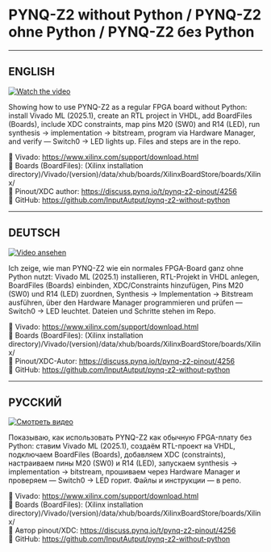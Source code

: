 # PYNQ-Z2 without Python / PYNQ-Z2 ohne Python / PYNQ-Z2 без Python

---

## ENGLISH

[![Watch the video](https://img.youtube.com/vi/gvxPntDv7NM/0.jpg)](https://youtu.be/gvxPntDv7NM)

Showing how to use PYNQ-Z2 as a regular FPGA board without Python: install Vivado ML (2025.1), create an RTL project in VHDL, add BoardFiles (Boards), include XDC constraints, map pins M20 (SW0) and R14 (LED), run synthesis → implementation → bitstream, program via Hardware Manager, and verify — Switch0 → LED lights up. Files and steps are in the repo.

🔽 Vivado: https://www.xilinx.com/support/download.html  
📂 Boards (BoardFiles): (Xilinx installation directory)/Vivado/(version)/data/xhub/boards/XilinxBoardStore/boards/Xilinx/  
🔗 Pinout/XDC author: https://discuss.pynq.io/t/pynq-z2-pinout/4256  
🔗 GitHub: https://github.com/InputAutput/pynq-z2-without-python  

---

## DEUTSCH

[![Video ansehen](https://img.youtube.com/vi/U8p0MekRuAQ/0.jpg)](https://youtu.be/U8p0MekRuAQ)

Ich zeige, wie man PYNQ-Z2 wie ein normales FPGA-Board ganz ohne Python nutzt: Vivado ML (2025.1) installieren, RTL-Projekt in VHDL anlegen, BoardFiles (Boards) einbinden, XDC/Constraints hinzufügen, Pins M20 (SW0) und R14 (LED) zuordnen, Synthesis → Implementation → Bitstream ausführen, über den Hardware Manager programmieren und prüfen — Switch0 → LED leuchtet. Dateien und Schritte stehen im Repo.

🔽 Vivado: https://www.xilinx.com/support/download.html  
📂 Boards (BoardFiles): (Xilinx installation directory)/Vivado/(version)/data/xhub/boards/XilinxBoardStore/boards/Xilinx/  
🔗 Pinout/XDC-Autor: https://discuss.pynq.io/t/pynq-z2-pinout/4256  
🔗 GitHub: https://github.com/InputAutput/pynq-z2-without-python  

---

## РУССКИЙ

[![Смотреть видео](https://img.youtube.com/vi/8f-ZzVHZ6_4/0.jpg)](https://youtu.be/8f-ZzVHZ6_4)

Показываю, как использовать PYNQ-Z2 как обычную FPGA-плату без Python: ставим Vivado ML (2025.1), создаём RTL-проект на VHDL, подключаем BoardFiles (Boards), добавляем XDC (constraints), настраиваем пины M20 (SW0) и R14 (LED), запускаем synthesis → implementation → bitstream, прошиваем через Hardware Manager и проверяем — Switch0 → LED горит. Файлы и инструкции — в репо.

🔽 Vivado: https://www.xilinx.com/support/download.html  
📂 Boards (BoardFiles): (Xilinx installation directory)/Vivado/(version)/data/xhub/boards/XilinxBoardStore/boards/Xilinx/  
🔗 Автор pinout/XDC: https://discuss.pynq.io/t/pynq-z2-pinout/4256  
🔗 GitHub: https://github.com/InputAutput/pynq-z2-without-python  
